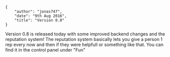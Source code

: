    {
        "author": "jonas747",
        "date": "9th Aug 2016",
        "title": "Version 0.8"
    }

Version 0.8 is released today with some improved backend changes and the reputation system! The reputation system basically lets you give a person 1 rep every now and then if they were helpfull or something like that. You can find it in the control panel under "Fun"